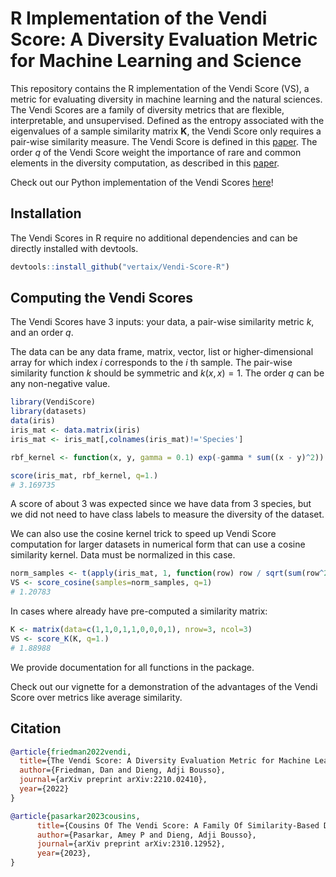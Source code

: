 # R Implementation of the Vendi Score: A Diversity Evaluation Metric for Machine Learning and Science

This repository contains the R implementation of the Vendi Score (VS), a metric for evaluating diversity in machine learning and the natural sciences. The Vendi Scores are a family of diversity metrics that are flexible, interpretable, and unsupervised. Defined as the entropy associated with the eigenvalues of a sample similarity matrix $\mathbf{K}$, the Vendi Score only requires a pair-wise similarity measure. The Vendi Score is defined in this [paper](https://arxiv.org/abs/2210.02410). The order $q$ of the Vendi Score weight the importance of rare and common elements in the diversity computation, as described in this [paper](https://arxiv.org/abs/2310.12952).

Check out our Python implementation of the Vendi Scores [here](https://github.com/vertaix/Vendi-Score/tree/main)!

## Installation

The Vendi Scores in R require no additional dependencies and can be directly installed with devtools.

``` r
devtools::install_github("vertaix/Vendi-Score-R")
```

## Computing the Vendi Scores

The Vendi Scores have 3 inputs: your data, a pair-wise similarity metric $k$, and an order $q$.

The data can be any data frame, matrix, vector, list or higher-dimensional array for which index $i$ corresponds to the $i$ th sample. The pair-wise similarity function $k$ should be symmetric and $k(x,x)=1$. The order $q$ can be any non-negative value.

``` r
library(VendiScore)
library(datasets)
data(iris)
iris_mat <- data.matrix(iris)
iris_mat <- iris_mat[,colnames(iris_mat)!='Species']

rbf_kernel <- function(x, y, gamma = 0.1) exp(-gamma * sum((x - y)^2))

score(iris_mat, rbf_kernel, q=1.)
# 3.169735
```

A score of about $3$ was expected since we have data from $3$ species, but we did not need to have class labels to measure the diversity of the dataset.

We can also use the cosine kernel trick to speed up Vendi Score computation for larger datasets in numerical form that can use a cosine similarity kernel. Data must be normalized in this case.

``` r
norm_samples <- t(apply(iris_mat, 1, function(row) row / sqrt(sum(row^2))))
VS <- score_cosine(samples=norm_samples, q=1)
# 1.20783
```

In cases where already have pre-computed a similarity matrix:
``` r
K <- matrix(data=c(1,1,0,1,1,0,0,0,1), nrow=3, ncol=3)
VS <- score_K(K, q=1.)
# 1.88988
```
We provide documentation for all functions in the package.

Check out our vignette for a demonstration of the advantages of the Vendi Score over metrics like average similarity.

## Citation

``` bibtex
@article{friedman2022vendi,
  title={The Vendi Score: A Diversity Evaluation Metric for Machine Learning},
  author={Friedman, Dan and Dieng, Adji Bousso},
  journal={arXiv preprint arXiv:2210.02410},
  year={2022}
}
```

``` bibtex
@article{pasarkar2023cousins,
      title={Cousins Of The Vendi Score: A Family Of Similarity-Based Diversity Metrics For Science And Machine Learning}, 
      author={Pasarkar, Amey P and Dieng, Adji Bousso},
      journal={arXiv preprint arXiv:2310.12952},
      year={2023},
}
```
